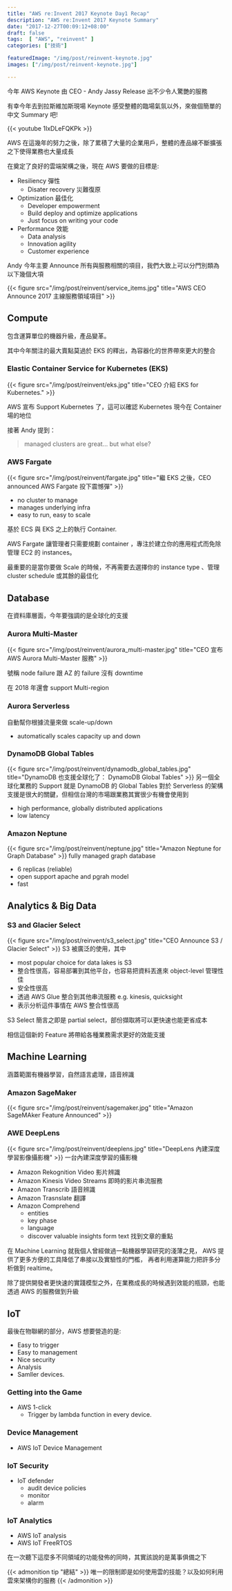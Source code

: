 ```yaml
---
title: "AWS re:Invent 2017 Keynote Day1 Recap"
description: "AWS re:Invent 2017 Keynote Summary"
date: "2017-12-27T00:09:12+08:00"
draft: false
tags:  [ "AWS", "reinvent" ]
categories: ["技術"]

featuredImage: "/img/post/reinvent-keynote.jpg"
images: ["/img/post/reinvent-keynote.jpg"]

---
```


今年 AWS Keynote 由 CEO - Andy Jassy Release 出不少令人驚艷的服務

有幸今年去到拉斯維加斯現場 Keynote 感受整體的臨場氣氛以外，來做個簡單的中文 Summary 吧!

<!--more-->

{{< youtube 1IxDLeFQKPk >}}

AWS 在這幾年的努力之後，除了累積了大量的企業用戶，整體的產品線不斷擴張之下使得業務也大量成長

在奠定了良好的雲端架構之後，現在 AWS 要做的目標是:

- Resiliency 彈性
    - Disater recovery 災難復原
- Optimization 最佳化
    - Developer empowerment
    - Build deploy and optimize applications
    - Just focus on writing your code
- Performance 效能
    - Data analysis
    - Innovation agility
    - Customer experience

Andy 今年主要 Announce 所有與服務相關的項目，我們大致上可以分門別類為以下幾個大項

{{< figure src="/img/post/reinvent/service_items.jpg" title="AWS CEO Announce 2017 主線服務領域項目" >}}

## Compute
包含運算單位的機器升級，產品變革。

其中今年關注的最大賣點莫過於 EKS 的釋出，為容器化的世界帶來更大的整合

### Elastic Container Service for Kubernetes (EKS)
{{< figure src="/img/post/reinvent/eks.jpg" title="CEO 介紹 EKS for Kubernetes." >}}

AWS 宣布 Support Kubernetes 了，這可以確認 Kubernetes 現今在 Container 場的地位

接著 Andy 提到：

> managed clusters are great... but what else?


### AWS Fargate
{{< figure src="/img/post/reinvent/fargate.jpg" title="繼 EKS 之後，CEO announced AWS Fargate 投下震憾彈" >}}

- no cluster to manage
- manages underlying infra
- easy to run, easy to scale

基於 ECS 與 EKS 之上的執行 Container.

AWS Fargate 讓管理者只需要規劃 container ，專注於建立你的應用程式而免除管理 EC2 的 instances。

最重要的是當你要做 Scale 的時候，不再需要去選擇你的 instance type 、管理 cluster schedule 或其餘的最佳化


## Database

在資料庫層面，今年要強調的是全球化的支援

### Aurora Multi-Master
{{< figure src="/img/post/reinvent/aurora_multi-master.jpg" title="CEO 宣布 AWS Aurora Multi-Master 服務" >}}

號稱 node failure 跟 AZ 的 failure 沒有 downtime

在 2018 年還會 support Multi-region


### Aurora Serverless

自動幫你根據流量來做 scale-up/down

- automatically scales capacity up and down

### DynamoDB Global Tables
{{< figure src="/img/post/reinvent/dynamodb_global_tables.jpg" title="DynamoDB 也支援全球化了： DynamoDB Global Tables" >}}
另一個全球化業務的 Support 就是 DynamoDB 的 Global Tables
對於 Serverless 的架構支援是很大的關鍵，但相信台灣的市場跟業務其實很少有機會使用到

- high performance, globally distributed applications
- low latency


### Amazon Neptune
{{< figure src="/img/post/reinvent/neptune.jpg" title="Amazon Neptune for Graph Database" >}}
fully managed graph database

- 6 replicas (reliable)
- open support apache and pgrah model
- fast


## Analytics & Big Data


### S3 and Glacier Select
{{< figure src="/img/post/reinvent/s3_select.jpg" title="CEO Announce S3 / Glacier Select" >}}
S3 被廣泛的使用，其中

- most popular choice for data lakes is S3
- 整合性很高，容易部署到其他平台，也容易把資料丟進來 object-level 管理性佳
- 安全性很高
- 透過 AWS Glue 整合到其他串流服務 e.g. kinesis, quicksight
- 表示分析這件事情在 AWS 整合性很高

S3 Select 簡言之即是  partial select，部份擷取將可以更快速也能更省成本

相信這個新的 Feature 將帶給各種業務需求更好的效能支援

## Machine Learning
涵蓋範圍有機器學習，自然語言處理，語音辨識

### Amazon SageMaker
{{< figure src="/img/post/reinvent/sagemaker.jpg" title="Amazon SageMAker Feature Announced" >}}

### AWE DeepLens
{{< figure src="/img/post/reinvent/deeplens.jpg" title="DeepLens 內建深度學習影像攝影機" >}}
一台內建深度學習的攝影機

- Amazon Rekognition Video 影片辨識
- Amazon Kinesis Video Streams 即時的影片串流服務
- Amazon Transcrib 語音辨識
- Amazon Trasnslate 翻譯
- Amazon Comprehend
    - entities
    - key phase
    - language
    - discover valuable insights form text 找到文章的重點

在 Machine Learning 就我個人曾經做過一點機器學習研究的淺薄之見， AWS 提供了更多方便的工具降低了串接以及實驗性的門檻，
再者利用運算能力把許多分析做到 realtime。

除了提供開發者更快速的實踐模型之外，在業務成長的時候遇到效能的瓶頸，也能透過 AWS 的服務做到升級


## IoT

最後在物聯網的部分，AWS 想要營造的是:

- Easy to trigger
- Easy to management
- Nice security
- Analysis
- Samller devices.

### Getting into the Game
- AWS 1-click
    - Trigger by lambda function in every device.

### Device Management
- AWS IoT Device Management

### IoT Security
- IoT defender
    - audit device policies
    - monitor
    - alarm

### IoT Analytics
- AWS IoT analysis
- AWS IoT FreeRTOS


在一次聽下這麼多不同領域的功能發佈的同時，其實該說的是萬事俱備之下

{{<  admonition tip "總結" >}}
唯一的限制即是如何使用雲的技能？以及如何利用雲來架構你的服務
{{<  /admonition >}}

